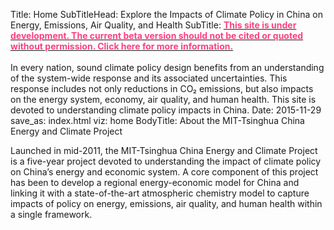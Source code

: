 ﻿Title: Home
SubTitleHead: Explore the Impacts of Climate Policy in China on Energy, Emissions, Air Quality, and Health
SubTitle: [**<span style="color:#ff4081">This site is under development. The current beta version should not be cited or quoted without permission. Click here for more information.</span>**](pages/beta.html)<br/><br/>In every nation, sound climate policy design benefits from an understanding of the system-wide response and its associated uncertainties. This response includes not only reductions in CO₂ emissions, but also impacts on the energy system, economy, air quality, and human health. This site is devoted to understanding climate policy impacts in China.
Date: 2015-11-29
save_as: index.html
viz: home
BodyTitle: About the MIT-Tsinghua China Energy and Climate Project

Launched in mid-2011, the MIT-Tsinghua China Energy and Climate Project is a five-year project devoted to understanding the impact of climate policy on China’s energy and economic system. A core component of this project has been to develop a regional energy-economic model for China and linking it with a state-of-the-art atmospheric chemistry model to capture impacts of policy on energy, emissions, air quality, and human health within a single framework.
